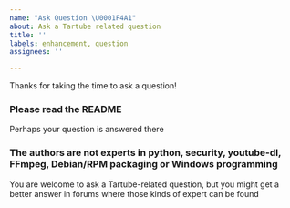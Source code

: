 ```yaml
---
name: "Ask Question \U0001F4A1"
about: Ask a Tartube related question
title: ''
labels: enhancement, question
assignees: ''

---
```


Thanks for taking the time to ask a question! 

### Please read the README
Perhaps your question is answered there

### The authors are not experts in python, security, youtube-dl, FFmpeg, Debian/RPM packaging or Windows programming
You are welcome to ask a Tartube-related question, but you might get a better answer in forums where those kinds of expert can be found
